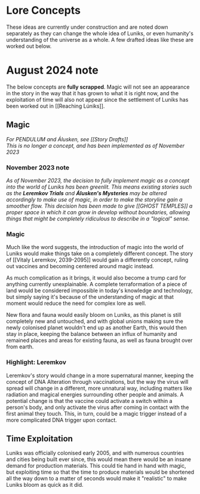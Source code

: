 # Lore Concepts
These ideas are currently under construction and are noted down separately as they can change the whole idea of Luniks, or even humanity's understanding of the universe as a whole. A few drafted ideas like these are worked out below.
# August 2024 note
The below concepts are **fully scrapped**. Magic will not see an appearance in the story in the way that it has grown to what it is right now, and the exploitation of time will also not appear since the settlement of Luniks has been worked out in [[Reaching Lúniks]].

## Magic
*For PENDULUM and Álusken, see [[Story Drafts]]* \
*This is no longer a concept, and has been implemented as of November 2023*
### November 2023 note
*As of November 2023, the decision to fully implement magic as a concept into the world of Luniks has been greenlit. This means existing stories such as the **Leremkov Trials** and **Álusken's Mysteries** may be altered accordingly to make use of magic, in order to make the storyline gain a smoother flow. This decision has been made to give [[GHOST TEMPLES]] a proper space in which it can grow in develop without boundaries, allowing things that might be completely ridiculous to describe in a "logical" sense.*
### Magic
Much like the word suggests, the introduction of magic into the world of Luniks would make things take on a completely different concept. The story of [[Vitaly Leremkov, 2039-2095]] would gain a differently concept, ruling out vaccines and becoming centered around magic instead.

As much complication as it brings, it would also become a trump card for anything currently unexplainable. A complete terraformation of a piece of land would be considered impossible in today's knowledge and technology, but simply saying it's because of the understanding of magic at that moment would reduce the need for complex lore as well.

New flora and fauna would easily bloom on Luniks, as this planet is still completely new and untouched, and with global unions making sure the newly colonised planet wouldn't end up as another Earth, this would then stay in place, keeping the balance between an influx of humanity and remained places and areas for existing fauna, as well as fauna brought over from earth. 

### Highlight: Leremkov
Leremkov's story would change in a more supernatural manner, keeping the concept of DNA Alteration through vaccinations, but the way the virus will spread will change in a different, more unnatural way, including matters like radiation and magical energies surrounding other people and animals. A potential change is that the vaccine could activate a switch within a person's body, and only activate the virus after coming in contact with the first animal they touch. This, in turn, could be a magic trigger instead of a more complicated DNA trigger upon contact.


## Time Exploitation
Luniks was officially colonised early 2005, and with numerous countries and cities being built ever since, this would mean there would be an insane demand for production materials. This could tie hand in hand with magic, but exploiting time so that the time to produce materials would be shortened all the way down to a matter of seconds would make it "realistic" to make Luniks bloom as quick as it did. 